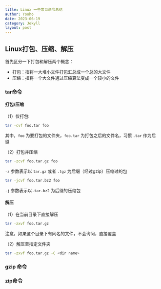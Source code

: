 ```yaml
---
title: Linux 一些常见命令总结
author: Yooho
date: 2023-06-19
category: Jekyll
layout: post
---
```


## Linux打包、压缩、解压

首先区分一下打包和解压两个概念：

* 打包：指将一大堆小文件打包汇总成一个总的大文件
* 压缩：指将一个大文件通过压缩算法变成一个较小的文件


### tar命令

#### 打包/压缩

（1）仅打包:

```bash
tar -cvf foo.tar foo
```
其中，```foo``` 为要打包的文件夹，```foo.tar``` 为打包之后的文件名，习惯 ```.tar``` 作为后缀


（2）打包并压缩
```bash
tar -zcvf foo.tar.gz foo
```
```-z``` 参数表示以 ```tar.gz``` 或者 ```.tgz``` 为后缀（经过gzip）压缩过的包

```bash
tar -jcvf foo.tar.bz2 foo
```
```-j``` 参数表示以```.tar.bz2``` 为后缀的压缩包


#### 解压

（1）在当前目录下直接解压
```bash
tar -zxvf foo.tar.gz
```
注意，如果这个目录下有同名的文件，不会询问，直接覆盖

（2）解压至指定文件夹
```bash
tar -zxvf foo.tar.gz -C <dir name>
```


### gzip 命令




### zip命令
